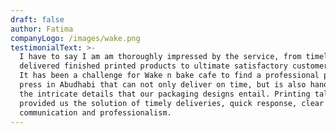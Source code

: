 ```yaml
---
draft: false
author: Fatima
companyLogo: /images/wake.png
testimonialText: >-
  I have to say I am am thoroughly impressed by the service, from timely
  delivered finished printed products to ultimate satisfactory customer service.
  It has been a challenge for Wake n bake cafe to find a professional printing
  press in Abudhabi that can not only deliver on time, but is also hands on with
  the intricate details that our packaging designs entail. Printing talks has
  provided us the solution of timely deliveries, quick response, clear
  communication and professionalism.
---
```


